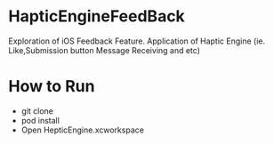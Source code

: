 # HapticEngineFeedBack
Exploration of iOS Feedback Feature. Application of Haptic Engine (ie. Like,Submission button Message Receiving and etc) 

# How to Run
<ul>
  <li>git clone</li>
  <li>pod install</li>
  <li>Open HepticEngine.xcworkspace</li>
</ul>
